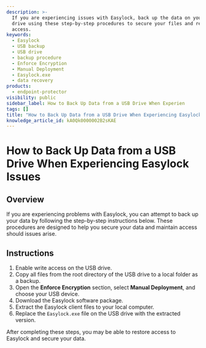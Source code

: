 ```yaml
---
description: >-
  If you are experiencing issues with Easylock, back up the data on your USB
  drive using these step-by-step procedures to secure your files and restore
  access.
keywords:
  - Easylock
  - USB backup
  - USB drive
  - backup procedure
  - Enforce Encryption
  - Manual Deployment
  - Easylock.exe
  - data recovery
products:
  - endpoint-protector
visibility: public
sidebar_label: How to Back Up Data from a USB Drive When Experien
tags: []
title: "How to Back Up Data from a USB Drive When Experiencing Easylock Issues"
knowledge_article_id: kA0Qk0000002B2sKAE
---
```


# How to Back Up Data from a USB Drive When Experiencing Easylock Issues

## Overview

If you are experiencing problems with Easylock, you can attempt to back up your data by following the step-by-step instructions below. These procedures are designed to help you secure your data and maintain access should issues arise.

## Instructions

1. Enable write access on the USB drive.
2. Copy all files from the root directory of the USB drive to a local folder as a backup.
3. Open the **Enforce Encryption** section, select **Manual Deployment**, and choose your USB device.
4. Download the Easylock software package.
5. Extract the Easylock client files to your local computer.
6. Replace the `Easylock.exe` file on the USB drive with the extracted version.

After completing these steps, you may be able to restore access to Easylock and secure your data.
